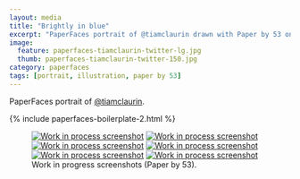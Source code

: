 ```yaml
---
layout: media
title: "Brightly in blue"
excerpt: "PaperFaces portrait of @tiamclaurin drawn with Paper by 53 on an iPad."
image: 
  feature: paperfaces-tiamclaurin-twitter-lg.jpg
  thumb: paperfaces-tiamclaurin-twitter-150.jpg
category: paperfaces
tags: [portrait, illustration, paper by 53]
---
```


PaperFaces portrait of [@tiamclaurin](http://twitter.com/tiamclaurin).

{% include paperfaces-boilerplate-2.html %}

<figure class="half">
	<a href="{{ site.url }}/images/paperfaces-tiamclaurin-process-1-lg.jpg"><img src="{{ site.url }}/images/paperfaces-tiamclaurin-process-1-600.jpg" alt="Work in process screenshot"></a>
	<a href="{{ site.url }}/images/paperfaces-tiamclaurin-process-2-lg.jpg"><img src="{{ site.url }}/images/paperfaces-tiamclaurin-process-2-600.jpg" alt="Work in process screenshot"></a>
	<a href="{{ site.url }}/images/paperfaces-tiamclaurin-process-3-lg.jpg"><img src="{{ site.url }}/images/paperfaces-tiamclaurin-process-3-600.jpg" alt="Work in process screenshot"></a>
	<a href="{{ site.url }}/images/paperfaces-tiamclaurin-process-4-lg.jpg"><img src="{{ site.url }}/images/paperfaces-tiamclaurin-process-4-600.jpg" alt="Work in process screenshot"></a>
	<a href="{{ site.url }}/images/paperfaces-tiamclaurin-process-5-lg.jpg"><img src="{{ site.url }}/images/paperfaces-tiamclaurin-process-5-600.jpg" alt="Work in process screenshot"></a>
	<a href="{{ site.url }}/images/paperfaces-tiamclaurin-process-6-lg.jpg"><img src="{{ site.url }}/images/paperfaces-tiamclaurin-process-6-600.jpg" alt="Work in process screenshot"></a>
	<figcaption>Work in progress screenshots (Paper by 53).</figcaption>
</figure>